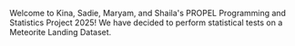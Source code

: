 Welcome to Kina, Sadie, Maryam, and Shaila's PROPEL Programming and Statistics Project 2025!
We have decided to perform statistical tests on a Meteorite Landing Dataset.
